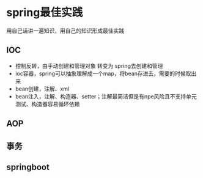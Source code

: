 # spring最佳实践

用自己话讲一遍知识，用自己的知识形成最佳实践

## IOC

- 控制反转，由手动创建和管理对象 转变为 spring去创建和管理
- ioc容器，spring可以抽象理解成一个map，将bean存进去，需要的时候取出来
- bean创建，注解、xml
- bean注入，注解、构造器、setter；注解最简洁但是有npe风险且不支持单元测试、构造器容易循环依赖

## AOP

## 事务

## springboot
